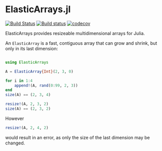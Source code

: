 # ElasticArrays.jl

[![Build Status](https://travis-ci.org/JuliaArrays/ElasticArrays.jl.svg?branch=master)](https://travis-ci.org/JuliaArrays/ElasticArrays.jl)
[![Build status](https://ci.appveyor.com/api/projects/status/eh9ig43fn2f4rjh8/branch/master?svg=true)](https://ci.appveyor.com/project/JuliaArrays/elasticarrays-jl/branch/master)
[![codecov](https://codecov.io/gh/JuliaArrays/ElasticArrays.jl/branch/master/graph/badge.svg)](https://codecov.io/gh/JuliaArrays/ElasticArrays.jl)

ElasticArrays provides resizeable multidimensional arrays for Julia.

An `ElasticArray` is a fast, contiguous array that can grow and shrink, but
only in its last dimension:

```julia

using ElasticArrays

A = ElasticArray{Int}(2, 3, 0)

for i in 1:4
    append!(A, rand(0:99, 2, 3))
end
size(A) == (2, 3, 4)

resize!(A, 2, 3, 2)
size(A) == (2, 3, 2)
```

However

```julia
resize!(A, 2, 4, 2)
```

would result in an error, as only the size of the last dimension may be
changed.
